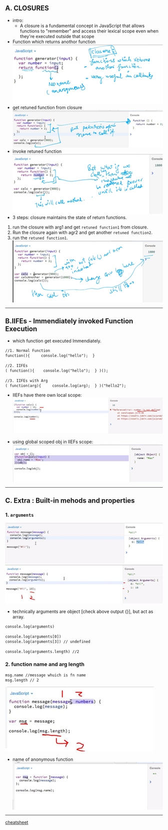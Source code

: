 ## A. CLOSURES

- intro:
  - A closure is a fundamental concept in JavaScript that allows functions to "remember" and access their lexical scope even when they're executed outside that scope
- Function which returns anothor function  
  ![img](https://github.com/lekhrajdinkar/01-front-end-pack/blob/master/VanillaJS/NOTES_JS/asset/img2/11.jpg)
- get retuned function from closure
  ![img](https://github.com/lekhrajdinkar/01-front-end-pack/blob/master/VanillaJS/NOTES_JS/asset/img2/12.jpg)
- invoke retuned function
  ![img](https://github.com/lekhrajdinkar/01-front-end-pack/blob/master/VanillaJS/NOTES_JS/asset/img2/13.jpg)
- 3 steps: closure maintains the state of return functions.

1. run the closure with arg1 and get `retuned function1` from closure.
2. Run the closure again with agr2 and get another `retuned function2`.
3. run the `retuned function1`.
   ![img](https://github.com/lekhrajdinkar/01-front-end-pack/blob/master/VanillaJS/NOTES_JS/asset/img2/14.jpg)

---

## B.IIFEs - Immendiately invoked Function Execution

- which function get executed Immendiately.

```
//1. Normal Function
function(){     console.log("hello");  }

//2. IIFEs
( function(){    console.log("hello");  } )();

//3. IIFEs with Arg
( function(arg){     console.log(arg);  } )("hello2");
```

- IIEFs have there own local scope:
  ![img](https://github.com/lekhrajdinkar/01-front-end-pack/blob/master/VanillaJS/NOTES_JS/asset/img2/15.JPG)

- using global scoped obj in IIEFs scope:
  ![img](https://github.com/lekhrajdinkar/01-front-end-pack/blob/master/VanillaJS/NOTES_JS/asset/img2/16.JPG)

---

## C. Extra : Built-in mehods and properties

### 1. `arguments`

![img](https://github.com/lekhrajdinkar/01-front-end-pack/blob/master/VanillaJS/NOTES_JS/asset/img2/17.JPG)
![img](https://github.com/lekhrajdinkar/01-front-end-pack/blob/master/VanillaJS/NOTES_JS/asset/img2/18.JPG)

- technically arguments are object [check above output {}], but act as array.

```
console.log(arguments)

console.log(arguments[0])
console.log(arguments[3]) // undefined

console.log(arguments.length) //2
```

### 2. function name and arg length

```
msg.name //message whuich is fn name
msg.length // 2
```

![img](https://github.com/lekhrajdinkar/01-front-end-pack/blob/master/VanillaJS/NOTES_JS/asset/img2/19.JPG)

- name of anonymous function
  ![img](https://github.com/lekhrajdinkar/01-front-end-pack/blob/master/VanillaJS/NOTES_JS/asset/img2/20.JPG)

---

[cheatsheet](https://github.com/lekhrajdinkar/01-front-end-pack/blob/master/VanillaJS/NOTES_JS/asset/Functions-Cheat-Sheet.pdf)
